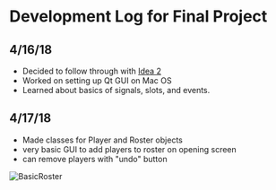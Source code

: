 # Development Log for Final Project
## 4/16/18
* Decided to follow through with [Idea 2](https://github.com/uiuc-sp18-cs126/final-project-rrout2/blob/master/PROPOSAL.md)
* Worked on setting up Qt GUI on Mac OS 
* Learned about basics of signals, slots, and events. 

## 4/17/18
* Made classes for Player and Roster objects
* very basic GUI to add players to roster on opening screen
* can remove players with "undo" button

![BasicRoster](https://raw.githubusercontent.com/uiuc-sp18-cs126/final-project-rrout2/master/screenshots/rostering1.png?token=Acz5q8Xqd-t8pSMErPh66kFdfHNTotWRks5a4AliwA%3D%3D)
